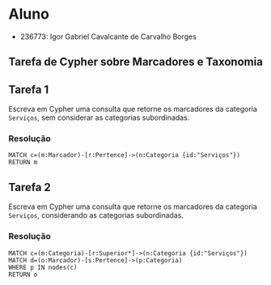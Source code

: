 # Aluno
* 236773: Igor Gabriel Cavalcante de Carvalho Borges

## Tarefa de Cypher sobre Marcadores e Taxonomia

## Tarefa 1

Escreva em Cypher uma consulta que retorne os marcadores da categoria `Serviços`, sem considerar as categorias subordinadas.

### Resolução
~~~cypher
MATCH c=(m:Marcador)-[r:Pertence]->(n:Categoria {id:"Serviços"})
RETURN m
~~~

## Tarefa 2

Escreva em Cypher uma consulta que retorne os marcadores da categoria `Serviços`, considerando as categorias subordinadas.

### Resolução
~~~cypher
MATCH c=(m:Categoria)-[r:Superior*]->(n:Categoria {id:"Serviços"})
MATCH d=(o:Marcador)-[s:Pertence]->(p:Categoria)
WHERE p IN nodes(c)
RETURN o
~~~

